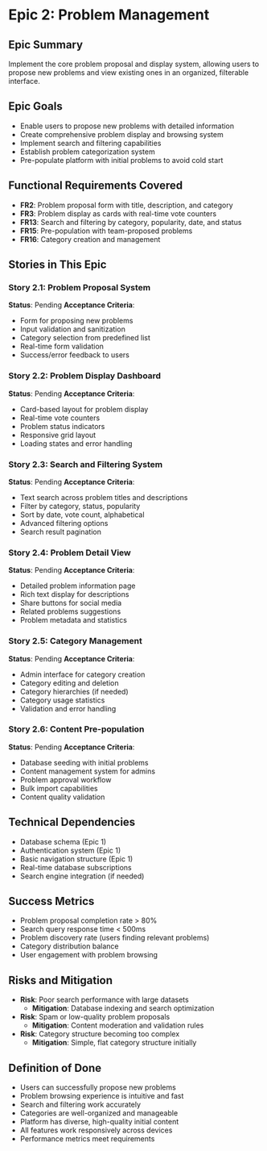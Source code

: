 # Epic 2: Problem Management

## Epic Summary
Implement the core problem proposal and display system, allowing users to propose new problems and view existing ones in an organized, filterable interface.

## Epic Goals
- Enable users to propose new problems with detailed information
- Create comprehensive problem display and browsing system
- Implement search and filtering capabilities
- Establish problem categorization system
- Pre-populate platform with initial problems to avoid cold start

## Functional Requirements Covered
- **FR2**: Problem proposal form with title, description, and category
- **FR3**: Problem display as cards with real-time vote counters
- **FR13**: Search and filtering by category, popularity, date, and status
- **FR15**: Pre-population with team-proposed problems
- **FR16**: Category creation and management

## Stories in This Epic

### Story 2.1: Problem Proposal System
**Status**: Pending
**Acceptance Criteria**:
- Form for proposing new problems
- Input validation and sanitization
- Category selection from predefined list
- Real-time form validation
- Success/error feedback to users

### Story 2.2: Problem Display Dashboard
**Status**: Pending
**Acceptance Criteria**:
- Card-based layout for problem display
- Real-time vote counters
- Problem status indicators
- Responsive grid layout
- Loading states and error handling

### Story 2.3: Search and Filtering System
**Status**: Pending
**Acceptance Criteria**:
- Text search across problem titles and descriptions
- Filter by category, status, popularity
- Sort by date, vote count, alphabetical
- Advanced filtering options
- Search result pagination

### Story 2.4: Problem Detail View
**Status**: Pending
**Acceptance Criteria**:
- Detailed problem information page
- Rich text display for descriptions
- Share buttons for social media
- Related problems suggestions
- Problem metadata and statistics

### Story 2.5: Category Management
**Status**: Pending
**Acceptance Criteria**:
- Admin interface for category creation
- Category editing and deletion
- Category hierarchies (if needed)
- Category usage statistics
- Validation and error handling

### Story 2.6: Content Pre-population
**Status**: Pending
**Acceptance Criteria**:
- Database seeding with initial problems
- Content management system for admins
- Problem approval workflow
- Bulk import capabilities
- Content quality validation

## Technical Dependencies
- Database schema (Epic 1)
- Authentication system (Epic 1)
- Basic navigation structure (Epic 1)
- Real-time database subscriptions
- Search engine integration (if needed)

## Success Metrics
- Problem proposal completion rate > 80%
- Search query response time < 500ms
- Problem discovery rate (users finding relevant problems)
- Category distribution balance
- User engagement with problem browsing

## Risks and Mitigation
- **Risk**: Poor search performance with large datasets
  - **Mitigation**: Database indexing and search optimization
- **Risk**: Spam or low-quality problem proposals
  - **Mitigation**: Content moderation and validation rules
- **Risk**: Category structure becoming too complex
  - **Mitigation**: Simple, flat category structure initially

## Definition of Done
- Users can successfully propose new problems
- Problem browsing experience is intuitive and fast
- Search and filtering work accurately
- Categories are well-organized and manageable
- Platform has diverse, high-quality initial content
- All features work responsively across devices
- Performance metrics meet requirements